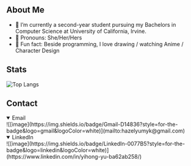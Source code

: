 ## About Me
+ 📖 I’m currently a second-year student pursuing my Bachelors in Computer Science at University of California, Irvine.
+ 🦆 Pronouns: She/Her/Hers
+ 🎨 Fun fact: Beside programming, I love drawing / watching Anime / Character Design

## Stats
![[Top Langs](https://github-readme-stats.vercel.app/api/top-langs/?username=HazelYuAhiru)](https://github.com/HazelYuAhiru/github-readme-stats)

## Contact
<details open> 
    <summary> 
      Email
    </summary>
      ![[image](https://img.shields.io/badge/Gmail-D14836?style=for-the-badge&logo=gmail&logoColor=white)](mailto:hazelyumyk@gmail.com)
</details>
<details open> 
    <summary> 
      LinkedIn
    </summary>
![[image](https://img.shields.io/badge/LinkedIn-0077B5?style=for-the-badge&logo=linkedin&logoColor=white)](https://www.linkedin.com/in/yihong-yu-ba62ab258/)
</details>
